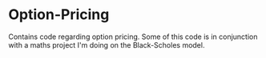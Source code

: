 # Option-Pricing
Contains code regarding option pricing. Some of this code is in conjunction with a maths project I'm doing on the Black-Scholes model.
